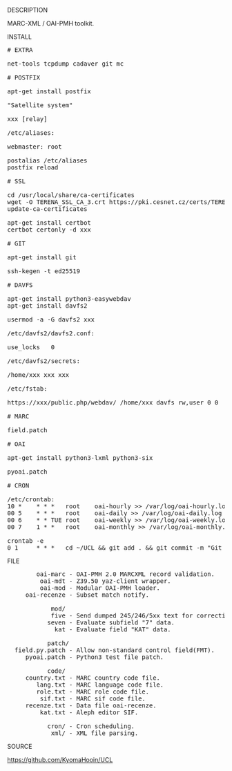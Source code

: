 
DESCRIPTION

MARC-XML / OAI-PMH toolkit.

INSTALL
<pre>
# EXTRA

net-tools tcpdump cadaver git mc

# POSTFIX

apt-get install postfix

"Satellite system"

xxx [relay]

/etc/aliases:

webmaster: root

postalias /etc/aliases
postfix reload

# SSL

cd /usr/local/share/ca-certificates
wget -O TERENA_SSL_CA_3.crt https://pki.cesnet.cz/certs/TERENA_SSL_CA_3.pem
update-ca-certificates

apt-get install certbot
certbot certonly -d xxx

# GIT

apt-get install git

ssh-kegen -t ed25519

# DAVFS

apt-get install python3-easywebdav
apt-get install davfs2

usermod -a -G davfs2 xxx

/etc/davfs2/davfs2.conf:

use_locks	0

/etc/davfs2/secrets:

/home/xxx xxx xxx

/etc/fstab:

https://xxx/public.php/webdav/ /home/xxx davfs rw,user 0 0

# MARC

field.patch

# OAI

apt-get install python3-lxml python3-six

pyoai.patch

# CRON

/etc/crontab:
10 *    * * *   root    oai-hourly >> /var/log/oai-hourly.log 2>&1 &
00 5    * * *   root    oai-daily >> /var/log/oai-daily.log 2>&1 &
00 6    * * TUE root    oai-weekly >> /var/log/oai-weekly.log 2>&1 &
00 7    1 * *   root    oai-monthly >> /var/log/oai-monthly.log 2>&1 &

crontab -e
0 1     * * *   cd ~/UCL && git add . && git commit -m "Git auto backup." && git push origin master >> ~/git.log 2>&1 &
</pre>
FILE
<pre>
        oai-marc - OAI-PMH 2.0 MARCXML record validation.
         oai-mdt - Z39.50 yaz-client wrapper.
         oai-mod - Modular OAI-PMH loader.
     oai-recenze - Subset match notify.

            mod/
            five - Send dumped 245/246/5xx text for correction. 
           seven - Evaluate subfield "7" data. 
             kat - Evaluate field "KAT" data. 

           patch/
  field.py.patch - Allow non-standard control field(FMT).
     pyoai.patch - Python3 test file patch.

           code/
     country.txt - MARC country code file.
        lang.txt - MARC language code file.
        role.txt - MARC role code file.
         sif.txt - MARC sif code file.
     recenze.txt - Data file oai-recenze.
         kat.txt - Aleph editor SIF.

           cron/ - Cron scheduling.
            xml/ - XML file parsing.
</pre>
SOURCE

https://github.com/KyomaHooin/UCL


